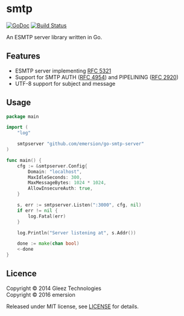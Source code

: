 # smtp

[![GoDoc](https://godoc.org/github.com/emersion/go-smtp?status.svg)](https://godoc.org/github.com/emersion/go-smtp)
[![Build Status](https://travis-ci.org/emersion/go-smtp.svg?branch=master)](https://travis-ci.org/emersion/go-smtp)

An ESMTP server library written in Go.

## Features

* ESMTP server implementing [RFC 5321](https://tools.ietf.org/html/rfc5321)
* Support for SMTP AUTH ([RFC 4954](https://tools.ietf.org/html/rfc4954)) and PIPELINING ([RFC 2920](https://tools.ietf.org/html/rfc2920))
* UTF-8 support for subject and message

## Usage

```go
package main

import (
	"log"

	smtpserver "github.com/emersion/go-smtp-server"
)

func main() {
	cfg := &smtpserver.Config{
		Domain: "localhost",
		MaxIdleSeconds: 300,
		MaxMessageBytes: 1024 * 1024,
		AllowInsecureAuth: true,
	}

	s, err := smtpserver.Listen(":3000", cfg, nil)
	if err != nil {
		log.Fatal(err)
	}

	log.Println("Server listening at", s.Addr())

	done := make(chan bool)
	<-done
}
```

## Licence

Copyright © 2014 Gleez Technologies  
Copyright © 2016 emersion  

Released under MIT license, see [LICENSE](LICENSE) for details.
